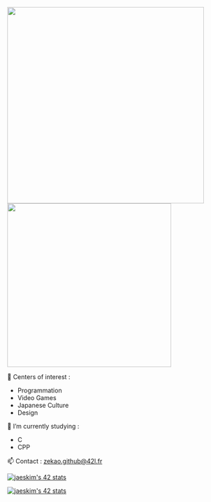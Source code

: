 
<img src="https://github-readme-stats.vercel.app/api?username=Zekao&show_icons=true&theme=gotham&?count_private=true&include_all_commits=true" length="100" width="450"> <img src="https://github-readme-stats.vercel.app/api/top-langs/?username=Zekao&layout=compact&theme=gotham" length="100" width="375">

🎲 Centers of interest : <br>
 -  Programmation
 -  Video Games
 -  Japanese Culture 
 -  Design <br>
 
 🧠 I’m currently studying : <br>
  - C <br>
  - CPP <br>

📫 Contact : zekao.github@42l.fr	

[![jaeskim's 42 stats](https://badge42.herokuapp.com/api/stats/emaugale?privacyEmail=true&privacyName=false)](https://github.com/Zekao)

[![jaeskim's 42 stats](https://badge42.herokuapp.com/api/stats/emaugale?cursus=C%20Piscine&privacyEmail=false&privacyName=true)](https://github.com/Zekao)
<!--
**Zekao/zekao** is a ✨ _special_ ✨ repository because its `README.md` (this file) appears on your GitHub profile.

Here are some ideas to get you started:

- 🔭 I’m currently working on ...
- 🌱 I’m currently learning ...
- 👯 I’m looking to collaborate on ...
- 🤔 I’m looking for help with ...
- 💬 Ask me about ...
- 📫 How to reach me: ...
- 😄 Pronouns: ...
- ⚡ Fun fact: ...
-->
